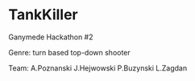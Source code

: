 TankKiller
==========

Ganymede Hackathon #2

Genre: turn based top-down shooter

Team:
A.Poznanski
J.Hejwowski
P.Buzynski
L.Zagdan